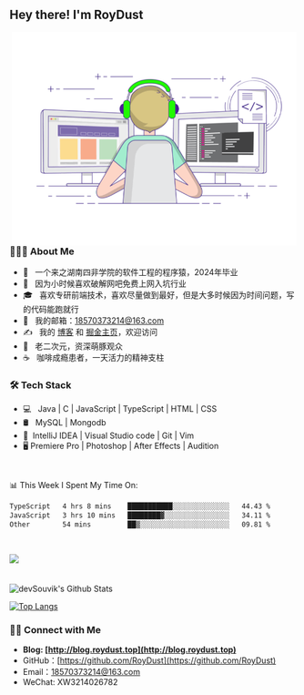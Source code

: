 <h2> Hey there! I'm RoyDust</h2>

<img align="right" alt="GIF" src="https://raw.githubusercontent.com/devSouvik/devSouvik/master/gif3.gif" width="500"/>

<h3> 👨🏻‍💻 About Me </h3>

- 🔭 &nbsp; 一个来之湖南四非学院的软件工程的程序猿，2024年毕业
- 🤔 &nbsp; 因为小时候喜欢破解网吧免费上网入坑行业
- 🎓 &nbsp; 喜欢专研前端技术，喜欢尽量做到最好，但是大多时候因为时间问题，写的代码能跑就行
- 💼 &nbsp; 我的邮箱：18570373214@163.com 
- ✍️ &nbsp; 我的 [博客](http://blog.roydust.top) 和 [掘金主页](https://juejin.cn/user/1671736110352686)，欢迎访问
- 🌱 &nbsp; 老二次元，资深萌豚观众
- ☕ &nbsp; 咖啡成瘾患者，一天活力的精神支柱

<h3>🛠 Tech Stack</h3>

- 💻 &nbsp; Java | C | JavaScript | TypeScript | HTML | CSS 
- 🛢   &nbsp; MySQL | Mongodb
- 🔧  &nbsp;IntelliJ IDEA | Visual Studio code | Git | Vim
- 🖥    Premiere Pro | Photoshop | After Effects | Audition

<br>

📊 This Week I Spent My Time On:

<!--START_SECTION:waka-->

```text
TypeScript   4 hrs 8 mins    ███████████░░░░░░░░░░░░░░   44.43 %
JavaScript   3 hrs 10 mins   ████████▓░░░░░░░░░░░░░░░░   34.11 %
Other        54 mins         ██▒░░░░░░░░░░░░░░░░░░░░░░   09.81 %
```

<!--END_SECTION:waka-->

<br>

![](https://github-profile-trophy.vercel.app/?username=RoyDust&column=7)


<br>

<img align="center" src="https://github-readme-stats.vercel.app/api?username=RoyDust&include_all_commits=true&count_private=true&show_icons=true&line_height=20&title_color=7A7ADB&icon_color=2234AE&text_color=D3D3D3&bg_color=0,000000,130F40" alt="devSouvik's Github Stats">

</br>

[![Top Langs](https://github-readme-stats.vercel.app/api/top-langs/?username=RoyDust&layout=compact&text_color=daf7dc&bg_color=151515)](https://github.com/devSouvik/github-readme-stats)


<h3> 🤝🏻 Connect with Me </h3>

- **Blog: [http://blog.roydust.top](http://blog.roydust.top)**
- GitHub：[https://github.com/RoyDust](https://github.com/RoyDust)
- Email：[18570373214@163.com](18570373214@163.com)
- WeChat: XW3214026782
